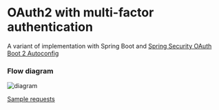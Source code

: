 # OAuth2 with multi-factor authentication

A variant of implementation with Spring Boot and [Spring Security OAuth Boot 2 Autoconfig](https://docs.spring.io/spring-security-oauth2-boot/docs/2.2.x/reference/htmlsingle/)

### Flow diagram

![diagram](https://www.websequencediagrams.com/files/render?link=V9x9wIPTRsyC81ChWu78NR3AjRCA88CyWjmgMblSsuMMgDw1GcAXtGJKVUV9ufWZ)

[Sample requests](api-demo.http)